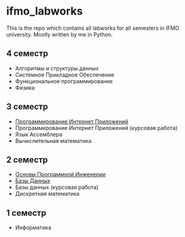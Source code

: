 # ifmo_labworks
This is the repo which contains all labworks for all semesters in IFMO university. Mostly written by me in Python.

## 4 семестр
- Алгоритмы и структуры данных
- Системное Прикладное Обеспечение
- Функциональное программирование
- Физика

## 3 семестр
- [Программирование Интернет Приложений](https://se.ifmo.ru/courses/software-engineering-basics)
- Программирование Интернет Приложений (курсовая работа)
- Язык Ассемблера
- Вычислительная математика

## 2 семестр
- [Основы Программной Инженерии](https://se.ifmo.ru/courses/software-engineering-basics)
- [Базы Данных](https://se.ifmo.ru/courses/db)
- Базы данных (курсовая работа)
- Дискретная математика

## 1 семестр
- Информатика

